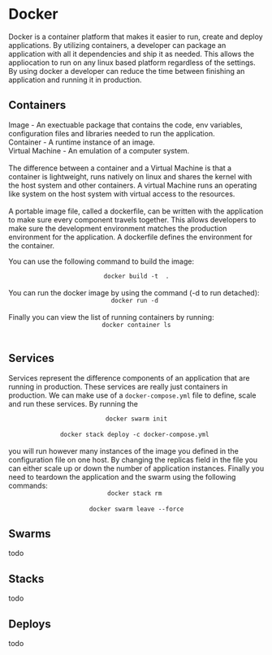 # Docker

Docker is a container platform that makes it easier to run, create and deploy applications.
By utilizing containers, a developer can package an application with all it dependencies and ship it as needed.
This allows the appliocation to run on any linux based platform regardless of the settings.
By using docker a developer can reduce the time between finishing an application and running it in production.

## Containers

Image - An exectuable package that contains the code, env variables, configuration files and libraries needed to run the application.
<br>
Container - A runtime instance of an image.
<br>
Virtual Machine - An emulation of a computer system.
<br>
<br>
The difference between a container and a Virtual Machine is that a container is lightweight, 
runs natively on linux and shares the kernel with the host system and other containers.
A virtual Machine runs an operating like system on the host system with virtual access to the resources.
<br><br>
A portable image file, called a dockerfile, can be written with the application to make sure every component travels together.
This allows developers to make sure the development environment matches the production environment for the application.
A dockerfile defines the environment for the container. 

You can use the following command to build the image:
<br>
<center><code>docker build -t <image-name> .</code></center>
<br>
You can run the docker image by using the command (-d to run detached):
<br>
<center><code>docker run -d <image-name></code></center>
<br>
Finally you can view the list of running containers by running:
<br>
<center><code>docker container ls</code></center>
<br>

## Services

Services represent the difference components of an application that are running in production.
These services are really just containers in production.
We can make use of a <code>docker-compose.yml</code> file to define, scale and run these services.
By running the 
<br>
<center><code>docker swarm init</code></center><br>
<center><code>docker stack deploy -c docker-compose.yml <service-name></code></center>
<br>
you will run however many instances of the image you defined in the configuration file on one host.
By changing the replicas field in the file you can either scale up or down the number of application instances.
Finally you need to teardown the application and the swarm using the following commands:
<br>
<center><code>docker stack rm <service-name></code></center><br>
<center><code>docker swarm leave --force</code></center>

## Swarms
todo
## Stacks
todo
## Deploys
todo
